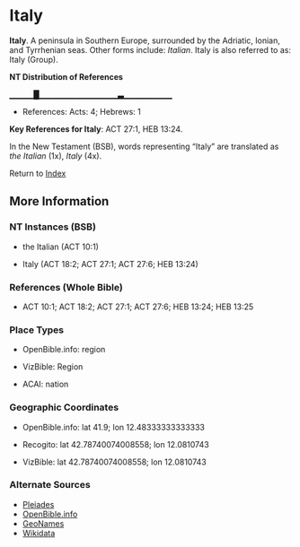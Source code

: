 # Italy
**Italy**. 
A peninsula in Southern Europe, surrounded by the Adriatic, Ionian, and Tyrrhenian seas. 
Other forms include: 
*Italian*. 
Italy is also referred to as: 
Italy (Group). 


**NT Distribution of References**

▁▁▁▁█▁▁▁▁▁▁▁▁▁▁▁▁▁▃▁▁▁▁▁▁▁▁
* References: Acts: 4; Hebrews: 1



**Key References for Italy**: 
ACT 27:1, HEB 13:24. 




In the New Testament (BSB), words representing “Italy” are translated as 
*the Italian* (1x), *Italy* (4x). 


Return to [Index](00-Index.md)

## More Information

### NT Instances (BSB)

* the Italian (ACT 10:1)

* Italy (ACT 18:2; ACT 27:1; ACT 27:6; HEB 13:24)



### References (Whole Bible)

* ACT 10:1; ACT 18:2; ACT 27:1; ACT 27:6; HEB 13:24; HEB 13:25


### Place Types

* OpenBible.info: region

* VizBible: Region

* ACAI: nation



### Geographic Coordinates

* OpenBible.info: lat 41.9; lon 12.48333333333333

* Recogito: lat 42.78740074008558; lon 12.0810743

* VizBible: lat 42.78740074008558; lon 12.0810743



### Alternate Sources

* [Pleiades](https://pleiades.stoa.org/places/1052)
* [OpenBible.info](https://www.openbible.info/geo/ancient/a7184a7)
* [GeoNames](http://sws.geonames.org/3175395)
* [Wikidata](http://www.wikidata.org/entity/Q913582)



